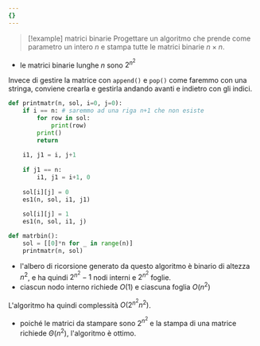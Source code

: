 ```yaml
---
{}
---
```


> [!example] matrici binarie
> Progettare un algoritmo che prende come parametro un intero $n$ e stampa tutte le matrici binarie $n \times n$.

- le matrici binarie lunghe $n$ sono $2^{n^2}$

Invece di gestire la matrice con `append()` e `pop()` come faremmo con una stringa, conviene crearla e gestirla andando avanti e indietro con gli indici.

```python
def printmatr(n, sol, i=0, j=0):
	if i == n: # saremmo ad una riga n+1 che non esiste
		for row in sol:
			print(row)
		print()
		return
		
	i1, j1 = i, j+1
	
	if j1 == n:
		i1, j1 = i+1, 0
		
	sol[i][j] = 0
	es1(n, sol, i1, j1)
	
	sol[i][j] = 1
	es1(n, sol, i1, j)

def matrbin():
	sol = [[0]*n for _ in range(n)]
	printmatr(n, sol)
```

- l'albero di ricorsione generato da questo algoritmo è binario di altezza $n^2$, e ha quindi $2^{n^2}-1$  nodi interni e $2^{n^2}$ foglie.
- ciascun nodo interno richiede $O(1)$ e ciascuna foglia $O(n^2)$

L'algoritmo ha quindi complessità $O(2^{n^2}n^2)$.
- poiché le matrici da stampare sono $2^{n^2}$ e la stampa di una matrice richiede $\Theta(n^2)$, l'algoritmo è ottimo.